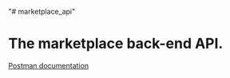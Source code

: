 "# marketplace_api" 
<h1>The marketplace back-end API.</h1>

<a href="https://documenter.getpostman.com/view/27164064/2s9Y5SX6EJ#f6246158-02dd-4570-b813-91ca2b2acd35">Postman documentation</a>
